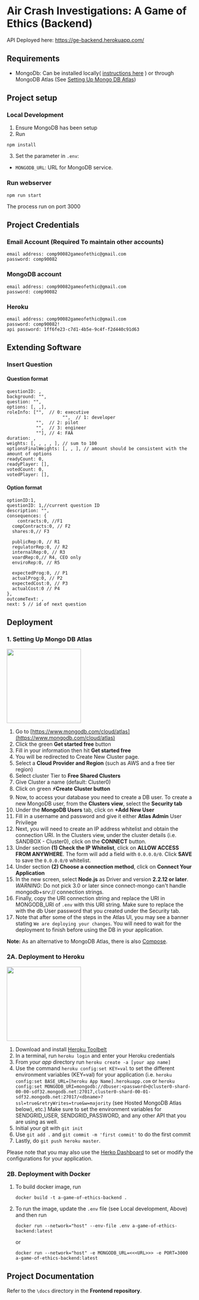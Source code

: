 # Air Crash Investigations: A Game of Ethics (Backend)

API Deployed here: https://ge-backend.herokuapp.com/  

## Requirements

- MongoDb: Can be installed locally( [instructions here](https://docs.mongodb.com/manual/installation/) ) or through MongoDB Atlas (See [Setting Up Mongo DB Atlas](#1.-Setting-Up-Mongo-DB-Atlas))


## Project setup

### Local Development
1. Ensure MongoDB has been setup 
2. Run
```
npm install
```
3.  Set the parameter in `.env`:
- `MONGODB_URL`: URL for MongoDB service.

### Run webserver
```
npm run start
```

The process run on port 3000

## Project Credentials

### Email Account (Required To maintain other accounts)

```
email address: comp90082gameofethic@gmail.com
password: comp90082
```

### MongoDB account

```
email address: comp90082gameofethic@gmail.com
password: comp90082
```

### Heroku

```
email address: comp90082gameofethic@gmail.com
password: comp90082!
api password: 1ff6fe23-c7d1-4b5e-9c4f-f2d440c91d63
```

## Extending Software

### Insert Question

#### Question format

```
questionID: ,
background: "",
question: "",
options: [, ,],
roleInfo: ["",  // 0: executive
					 "",  // 1: developer
           "",  // 2: pilot
           "",  // 3: engineer 
           ""], // 4: FAA
duration: ,
weights: [, , , , ], // sum to 100
optionsFinalWeights: [, , ], // amount should be consistent with the amount of options
readyCount: 0,
readyPlayer: [],
votedCount: 0,
votedPlayer: [],
```

#### Option format

```
optionID:1,
questionID: 1,//current question ID
description: "",
consequences: {
	contracts:0, //F1
  compContracts:0, // F2
  shares:0,// F3

  publicRep:0, // R1
  regulatorRep:0, // R2
  internalRep:0, // R3
  voardRep:0,// R4, CEO only
  enviroRep:0, // R5

  expectedProg:0, // P1
  actualProg:0, // P2
  expectedCost:0, // P3
  actualCost:0 // P4
},
outcomeText: ,
next: 5 // id of next question
```

## Deployment

### 1. Setting Up Mongo DB Atlas
<!-- Attribution:
https://raw.githubusercontent.com/sahat/hackathon-starter/master/README.md
 -->

<img src="https://www.mongodb.com/assets/images/global/MongoDB_Logo_Dark.svg" width="200">

1. Go to [https://www.mongodb.com/cloud/atlas](https://www.mongodb.com/cloud/atlas)
2. Click the green **Get started free** button
3. Fill in your information then hit **Get started free**
4. You will be redirected to Create New Cluster page.
5. Select a **Cloud Provider and Region** (such as AWS and a free tier region)
6. Select cluster Tier to **Free Shared Clusters**
7. Give Cluster a name (default: Cluster0)
8. Click on green **:zap:Create Cluster button**
9. Now, to access your database you need to create a DB user. To create a new MongoDB user, from the **Clusters view**, select the **Security tab**
10. Under the **MongoDB Users** tab, click on **+Add New User**
11. Fill in a username and password and give it either **Atlas Admin** User Privilege
12. Next, you will need to create an IP address whitelist and obtain the connection URI.  In the Clusters view, under the cluster details (i.e. SANDBOX - Cluster0), click on the **CONNECT** button.
13. Under section **(1) Check the IP Whitelist**, click on **ALLOW ACCESS FROM ANYWHERE**. The form will add a field with `0.0.0.0/0`.  Click **SAVE** to save the `0.0.0.0/0` whitelist.
14. Under section **(2) Choose a connection method**, click on **Connect Your Application**
15. In the new screen, select **Node.js** as Driver and version **2.2.12 or later**. _*WARNING*_: Do not pick 3.0 or later since connect-mongo can't handle mongodb+srv:// connection strings.
16. Finally, copy the URI connection string and replace the URI in MONGODB_URI of `.env` with this URI string.  Make sure to replace the <PASSWORD> with the db User password that you created under the Security tab.
17. Note that after some of the steps in the Atlas UI, you may see a banner stating `We are deploying your changes`.  You will need to wait for the deployment to finish before using the DB in your application.


**Note:** As an alternative to MongoDB Atlas, there is also [Compose](https://www.compose.io/).

### 2A. Deployment to Heroku
<!-- Attribution:
https://raw.githubusercontent.com/sahat/hackathon-starter/master/README.md
 -->

<img src="https://upload.wikimedia.org/wikipedia/en/a/a9/Heroku_logo.png" width="200">

1. Download and install [Heroku Toolbelt](https://toolbelt.heroku.com/)
2. In a terminal, run `heroku login` and enter your Heroku credentials
3. From *your app* directory run `heroku create -a [your app name]`
4. Use the command `heroku config:set KEY=val` to set the different environment variables (KEY=val) for your application (i.e.  `heroku config:set BASE_URL=[heroku App Name].herokuapp.com` or `heroku config:set MONGODB_URI=mongodb://dbuser:<password>@cluster0-shard-00-00-sdf32.mongodb.net:27017,cluster0-shard-00-01-sdf32.mongodb.net:27017/<dbname>?ssl=true&retryWrites=true&w=majority` (see Hosted MongoDB Atlas below), etc.)  Make sure to set the environment variables for SENDGRID_USER, SENDGRID_PASSWORD, and any other API that you are using as well.
5. Initial your git with `git init`
6. Use `git add .` and `git commit -m 'first commit'` to do the first commit 
7. Lastly, do `git push heroku master`.

Please note that you may also use the [Herko Dashboard](https://dashboard.heroku.com) to set or modify the configurations for your application.

### 2B. Deployment with Docker

1. To build docker image, run
   ```
   docker build -t a-game-of-ethics-backend .
   ```
3. To run the image, update the `.env` file (see Local development, Above) and then run
   ```
   docker run --network="host" --env-file .env a-game-of-ethics-backend:latest
   ```
   or
   ```
   docker run --network="host" -e MONGODB_URL=<<<URL>>> -e PORT=3000 a-game-of-ethics-backend:latest
   ```

## Project Documentation
Refer to the  `\docs` directory in the **Frontend repository**.